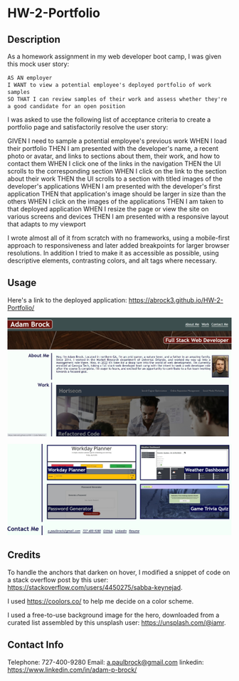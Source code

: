 # HW-2-Portfolio

## Description

As a homework assignment in my web developer boot camp, I was given this mock user story:
```
AS AN employer
I WANT to view a potential employee's deployed portfolio of work samples
SO THAT I can review samples of their work and assess whether they're a good candidate for an open position
```

I was asked to use the following list of acceptance criteria to create a portfolio page and satisfactorily resolve the user story:

GIVEN I need to sample a potential employee's previous work
WHEN I load their portfolio
THEN I am presented with the developer's name, a recent photo or avatar, and links to sections about them, their work, and how to contact them
WHEN I click one of the links in the navigation
THEN the UI scrolls to the corresponding section
WHEN I click on the link to the section about their work
THEN the UI scrolls to a section with titled images of the developer's applications
WHEN I am presented with the developer's first application
THEN that application's image should be larger in size than the others
WHEN I click on the images of the applications
THEN I am taken to that deployed application
WHEN I resize the page or view the site on various screens and devices
THEN I am presented with a responsive layout that adapts to my viewport

I wrote almost all of it from scratch with no frameworks, using a mobile-first approach to responsiveness and later added breakpoints for larger browser resolutions. In addition I tried to make it as accessible as possible, using descriptive elements, contrasting colors, and alt tags where necessary.

## Usage

Here's a link to the deployed application: https://abrock3.github.io/HW-2-Portfolio/

![Screenshot](./assets/images/screenshot.jpg?raw=true "Screenshot")

![Screenshot](./assets/images/screenshot2.jpg?raw=true "Screenshot")

## Credits

To handle the anchors that darken on hover, I modified a snippet of code on a stack overflow post by this user: https://stackoverflow.com/users/4450275/sabba-keynejad.

I used https://coolors.co/ to help me decide on a color scheme.

I used a free-to-use background image for the hero, downloaded from a curated list assembled by this unsplash user: https://unsplash.com/@iamr.

## Contact Info

Telephone: 727-400-9280
Email: a.paulbrock@gmail.com
linkedin: https://www.linkedin.com/in/adam-p-brock/